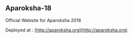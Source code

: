 ## Aparoksha-18

Official Website for Aparoksha 2018

Deployed at : [http://aparoksha.org](http://aparoksha.org)
